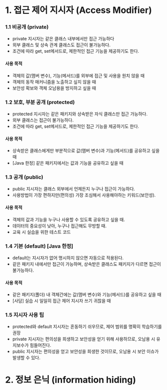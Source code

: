 # 1. 접근 제어 지시자 (Access Modifier)

### 1.1 비공개 (private) 
- private 지시자는 같은 클래스 내부에서만 접근 가능하다
- 외부 클래스 및 상속 관계 클래스도 접근이 불가능하다.
- 조건에 따라 get, set메서드로, 제한적인 접근 기능을 제공하기도 한다.

#### 사용 목적
- 객체의 값(맴버 변수), 기능(메서드)를 외부에 접근 및 사용을 원치 않을 때
- 객체의 동작 매커니즘을 노출하고 싶지 않을 때
- 보안성 확보와 객체 오남용을 방지하고 싶을 때


### 1.2 보호, 부분 공개 (protected)

- protected 지시자는 같은 패키지와 상속받은 자식 클래스만 접근 가능하다.
- 외부 클래스는 접근이 불가능하다.
- 조건에 따라 get, set메서드로, 제한적인 접근 기능을 제공하기도 한다.

#### 사용 목적
- 상속받은 클래스에게만 부분적으로 값(맴버 변수)과 기능(메서드)를 공유하고 싶을때
- [Java 한정] 같은 패키지에서는 값과 기능을 공유하고 싶을 때


### 1.3 공개 (public)

- public 지시자는 클래스 외부에서 언제든지 누구나 접근이 가능하다.
- 사용방법이 가장 편하지만(편의성) 가장 조심해서 사용해야하는 키워드(보안성).

#### 사용 목적
- 객체의 값과 기능을 누구나 사용할 수 있도록 공유하고 싶을 때.
- 데이터의 중요성이 낮아, 누구나 접근해도 무방할 때. 
- 교육 시 실습을 위한 테스트 코드


### 1.4 기본 (default) [Java 한정]

- default는 지시자가 없어 명시하지 않으면 자동으로 적용된다.
- 같은 패키지 내에서만 접근이 가능하며, 상속받은 클래스도 패키지가 다르면 접근이 불가능하다.

#### 사용 목적
- 같은 패키지(폴더) 내 객체간에는 값(맴버 변수)와 기능(메서드)를 공유하고 싶을 때
- [사담] 실습 시 일일히 접근 제어 지시자 쓰기 귀찮을 때


### 1.5 지시자 사용 팁

- protected와 default 지시자는 혼동하기 쉬우므로, 제어 범위를 명확히 학습하기를 권장
- private 지시자는 편의성을 희생하고 보안성을 얻기 위해 사용하므로, 오남용 시 유지보수가 힘들어진다.
- public 지시자는 편의성을 얻고 보안성을 희생한 것이므로, 오남용 시 보안 이슈가 발생할 수 있다.



# 2. 정보 은닉 (information hiding)